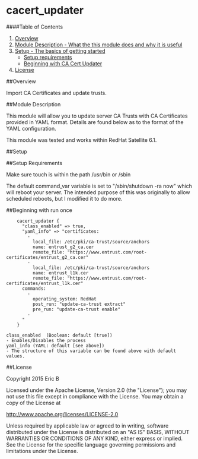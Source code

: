 # cacert_updater

####Table of Contents
1. [Overview](#overview)
2. [Module Description - What the this module does and why it is useful](#module-description)
3. [Setup - The basics of getting started](#setup)
    * [Setup requirements](#setup-requirements)
    * [Beginning with CA Cert Updater](#beginning-with-run-once)
4. [License](#license)

##Overview

Import CA Certificates and update trusts.

##Module Description

This module will allow you to update server CA Trusts with CA Certificates provided in YAML format. Details are found below as to the format of the YAML configuration.

This module was tested and works within RedHat Satellite 6.1.

##Setup

##Setup Requirements

Make sure touch is within the path /usr/bin or /sbin

The default command_var variable is set to "/sbin/shutdown -ra now" which will reboot your server. The intended purpose of this was originally to allow scheduled reboots, but I modified it to do more.

##Beginning with run once

```puppet
    cacert_updater {
      "class_enabled" => true,
      "yaml_info" => "certificates: 
        - 
          local_file: /etc/pki/ca-trust/source/anchors
          name: entrust_g2_ca.cer
          remote_file: "https://www.entrust.com/root-certificates/entrust_g2_ca.cer"
        - 
          local_file: /etc/pki/ca-trust/source/anchors
          name: entrust_l1k.cer
          remote_file: "https://www.entrust.com/root-certificates/entrust_l1k.cer"
      commands: 
        -
          operating_system: RedHat
          post_run: "update-ca-trust extract"
          pre_run: "update-ca-trust enable"
        -
      "
    }
```

    class_enabled  (Boolean: default [true])
    - Enables/Disables the process
    yaml_info (YAML: default [see above])
	- The structure of this variable can be found above with default values.

##License

Copyright 2015 Eric B

Licensed under the Apache License, Version 2.0 (the "License"); you may not use this file except in compliance with the License. You may obtain a copy of the License at

http://www.apache.org/licenses/LICENSE-2.0

Unless required by applicable law or agreed to in writing, software distributed under the License is distributed on an "AS IS" BASIS, WITHOUT WARRANTIES OR CONDITIONS OF ANY KIND, either express or implied. See the License for the specific language governing permissions and limitations under the License.
